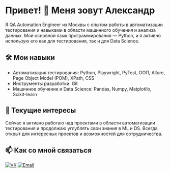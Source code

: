 # Привет! 👋 Меня зовут Александр

Я QA Automation Engineer из Москвы с опытом работы в автоматизации тестирования и навыками в области машинного обучения и анализа данных. Мой основной язык программирования — Python, и я активно использую его как для тестирования, так и для Data Science.

## 🛠 Мои навыки
- Автоматизация тестирования: Python, Playwright, PyTest, ООП, Allure, Page Object Model (POM), XPath, CSS
- Инструменты разработки: Git
- Машинное обучение и Data Science: Pandas, Numpy, Matplotlib, Scikit-learn

## 🚀 Текущие интересы
Сейчас я активно работаю над проектами в области автоматизации тестирования и продолжаю углублять свои знания в ML и DS. Всегда открыт для интересных проектов и возможностей для сотрудничества.

## 📫 Как со мной связаться
[![VK](https://img.shields.io/badge/-VK-4A76A8?style=for-the-badge&logo=vk&logoColor=white)](https://m.vk.com/scathing_clown) 
[![Email](https://img.shields.io/badge/Email-D14836?style=for-the-badge&logo=gmail&logoColor=white)](mailto:scathingclown@gmail.com)
